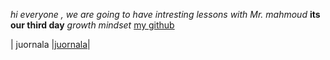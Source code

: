 *hi everyone , we are going to have intresting lessons with Mr. mahmoud*
__its our third day__
*growth mindset*
[my github](https://github.com/bayanmhmd)


| juornala |[juornala](juornala.md)|
